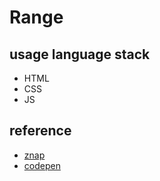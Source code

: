 # Range
## usage language stack
 * HTML
 * CSS
 * JS
 
## reference
 * [znap](https://znap.link/getbitcode)
 * [codepen](https://codepen.io/lavary/pen/OJbQPXe)
